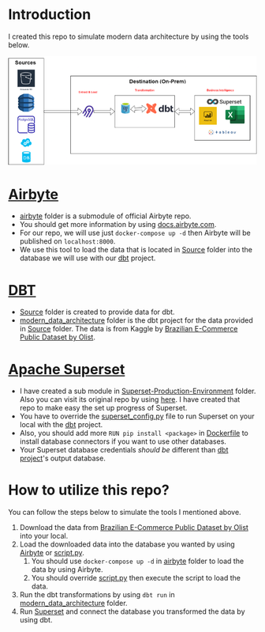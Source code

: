 # Introduction

I created this repo to simulate modern data architecture by using the tools below.

![Image by Author](./assets/introduction-to-modern-data-architecture.png)

# [Airbyte](https://airbyte.com/)

- [airbyte](./airbyte/) folder is a submodule of official Airbyte repo. 
- You should get more information by using [docs.airbyte.com](https://docs.airbyte.com/).
- For our repo, we will use just `docker-compose up -d` then Airbyte will be published on `localhost:8000`.
- We use this tool to load the data that is located in [Source](./Source/) folder into the database we will use with our [dbt](./modern_data_architecture/) project.

# [DBT](https://www.getdbt.com/)

- [Source](./Source/) folder is created to provide data for dbt.
- [modern_data_architecture](./modern_data_architecture/) folder is the dbt project for the data provided in [Source](./Source/) folder. The data is from Kaggle by [Brazilian E-Commerce Public Dataset by Olist](https://www.kaggle.com/datasets/olistbr/brazilian-ecommerce).

# [Apache Superset](https://superset.apache.org/)

- I have created a sub module in [Superset-Production-Environment](./Superset-Production-Environment/) folder. Also you can visit its original repo by using [here](https://github.com/mebaysan/Superset-Production-Environment). I have created that repo to make easy the set up progress of Superset.
- You have to override the [superset_config.py](./Superset-Production-Environment/superset_config.py) file to run Superset on your local with the [dbt](modern_data_architecture/) project.
- Also, you should add more `RUN pip install <package>` in [Dockerfile](./Superset-Production-Environment/Dockerfile) to install database connectors if you want to use other databases.
- Your Superset database credentials *should be* different than [dbt project](./modern_data_architecture/)'s output database.


# How to utilize this repo?

You can follow the steps below to simulate the tools I mentioned above.

1. Download the data from [Brazilian E-Commerce Public Dataset by Olist](https://www.kaggle.com/datasets/olistbr/brazilian-ecommerce) into your local.
2. Load the downloaded data into the database you wanted by using [Airbyte](./airbyte/) or [script.py](./Source/script.py).
   1. You should use `docker-compose up -d` in [airbyte](./airbyte/) folder to load the data by using Airbyte.
   2. You should override [script.py](./Source/script.py) then execute the script to load the data.
3. Run the dbt transformations by using `dbt run` in [modern_data_architecture](./modern_data_architecture/) folder.
4. Run [Superset](./Superset-Production-Environment/) and connect the database you transformed the data by using dbt.